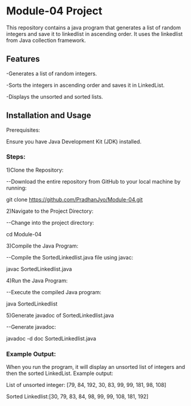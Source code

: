 # Module-04 Project 
This repository contains a java program that generates a list of random integers and save it to linkedlist in ascending order. It uses the linkedlist from Java collection framework.

## Features
-Generates a list of random integers.

-Sorts the integers in ascending order and saves it in LinkedList.

-Displays the unsorted and sorted lists.


## Installation and Usage
Prerequisites:

Ensure you have Java Development Kit (JDK) installed.

### Steps:

1)Clone the Repository:

--Download the entire repository from GitHub to your local machine by running:

 git clone https://github.com/PradhanJyo/Module-04.git

2)Navigate to the Project Directory:

--Change into the project directory:

 cd Module-04

3)Compile the Java Program:

--Compile the SortedLinkedlist.java file using javac:

 javac SortedLinkedlist.java

 4)Run the Java Program:

 --Execute the compiled Java program:

 java SortedLinkedlist
 
5)Generate javadoc of SortedLinkedlist.java

--Generate javadoc:

javadoc -d doc SortedLinkedlist.java

### Example Output:

When you run the program, it will display an unsorted list of integers and then the sorted LinkedList. Example output:

List of unsorted integer: [79, 84, 192, 30, 83, 99, 99, 181, 98, 108]

Sorted Linkedlist:[30, 79, 83, 84, 98, 99, 99, 108, 181, 192]



